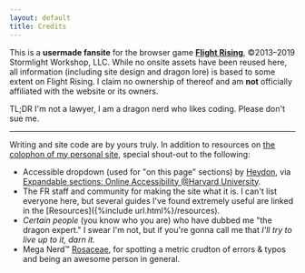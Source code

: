 ```yaml
---
layout: default
title: Credits
---
```

This is a **usermade fansite** for the browser game **[Flight Rising](https://www1.flightrising.com)**, ©2013–2019 Stormlight Workshop, LLC. While no onsite assets have been reused here, all information (including site design and dragon lore) is based to some extent on Flight Rising. I claim no ownership of thereof and am **not** officially affiliated with the website or its owners.

TL;DR I'm not a lawyer, I am a dragon nerd who likes coding. Please don't sue me.

---

Writing and site code are by yours truly. In addition to resources on [the colophon of my personal site](https://a-flyleaf.github.io/colophon), special shout-out to the following:

- Accessible dropdown (used for "on this page" sections) by [Heydon](https://heydonworks.com), via [Expandable sections: Online Accessibility @Harvard University](https://accessibility.huit.harvard.edu/%E2%9C%8E-practice-expandable-sections).
- The FR staff and community for making the site what it is. I can't list everyone here, but several guides I've found extremely useful are linked in the [Resources]({%include url.html%}/resources).
- *Certain people* (you know who you are) who have dubbed me "the dragon expert." I swear I'm not, but if you're gonna call me that *I'll try to live up to it, darn it.*
- Mega Nerd™ [Rosaceae](https://flightrising.com/main.php?p=lair&tab=userpage&id=154165), for spotting a metric crudton of errors & typos and being an awesome person in general.